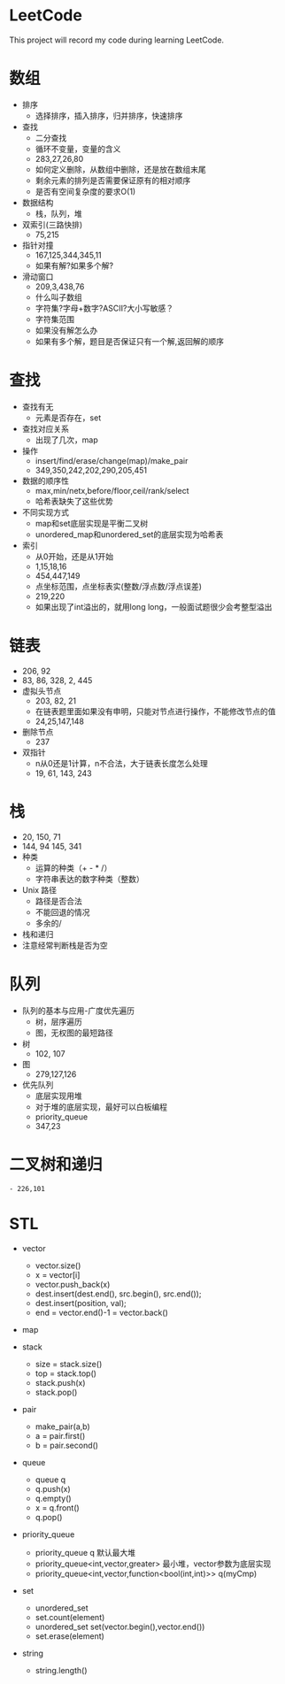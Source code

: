# LeetCode
This project will record my code during learning LeetCode.

# 数组

* 排序
    - 选择排序，插入排序，归并排序，快速排序 
* 查找
    - 二分查找
    - 循环不变量，变量的含义
    - 283,27,26,80
    - 如何定义删除，从数组中删除，还是放在数组末尾
    - 剩余元素的排列是否需要保证原有的相对顺序
    - 是否有空间复杂度的要求O(1)
* 数据结构
    - 栈，队列，堆
* 双索引(三路快排)
    - 75,215
* 指针对撞
    - 167,125,344,345,11
    - 如果有解?如果多个解?
* 滑动窗口
    - 209,3,438,76
    - 什么叫子数组
    - 字符集?字母+数字?ASCII?大小写敏感？
    - 字符集范围
    - 如果没有解怎么办
    - 如果有多个解，题目是否保证只有一个解,返回解的顺序

# 查找

* 查找有无
    - 元素是否存在，set
* 查找对应关系
    - 出现了几次，map
* 操作
    - insert/find/erase/change(map)/make_pair
    - 349,350,242,202,290,205,451
* 数据的顺序性
    - max,min/netx,before/floor,ceil/rank/select
    - 哈希表缺失了这些优势
* 不同实现方式
    - map和set底层实现是平衡二叉树
    - unordered_map和unordered_set的底层实现为哈希表
* 索引
    - 从0开始，还是从1开始
    - 1,15,18,16
    - 454,447,149
    - 点坐标范围，点坐标表实(整数/浮点数/浮点误差)
    - 219,220
    - 如果出现了int溢出的，就用long long，一般面试题很少会考整型溢出

# 链表

* 206, 92
* 83, 86, 328, 2, 445
* 虚拟头节点
    - 203, 82, 21
    - 在链表题里面如果没有申明，只能对节点进行操作，不能修改节点的值
    - 24,25,147,148
* 删除节点
    - 237
* 双指针
    - n从0还是1计算，n不合法，大于链表长度怎么处理
    - 19, 61, 143, 243

# 栈

* 20, 150, 71
* 144, 94 145, 341
* 种类
    - 运算的种类（+ - * /）
    - 字符串表达的数字种类（整数） 
* Unix 路径
    - 路径是否合法
    - 不能回退的情况
    - 多余的/
* 栈和递归
* 注意经常判断栈是否为空

# 队列

* 队列的基本与应用-广度优先遍历
    - 树，层序遍历
    - 图，无权图的最短路径
* 树
    - 102, 107
* 图
    - 279,127,126
* 优先队列
    - 底层实现用堆
    - 对于堆的底层实现，最好可以白板编程
    - priority_queue
    - 347,23

# 二叉树和递归

    - 226,101

    

# STL 

* vector
    - vector.size()
    - x = vector[i]
    - vector.push_back(x)
    - dest.insert(dest.end(), src.begin(), src.end());
    - dest.insert(position, val);
    - end = vector.end()-1 = vector.back()
* map 
* stack
    - size = stack.size()
    - top = stack.top()
    - stack.push(x)
    - stack.pop()

* pair 
    - make_pair(a,b)
    - a = pair.first()
    - b = pair.second()
* queue
    - queue<int> q
    - q.push(x)
    - q.empty()
    - x = q.front()
    - q.pop()
* priority_queue
    - priority_queue<int> q   默认最大堆
    - priority_queue<int,vector<int>,greater<int>>  最小堆，vector参数为底层实现
    - priority_queue<int,vector<int>,function<bool(int,int)>> q(myCmp)
* set
    - unordered_set
    - set.count(element) 
    - unordered_set<string> set(vector.begin(),vector.end())
    - set.erase(element)
* string
    - string.length()
